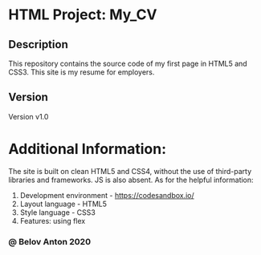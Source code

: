 # HTML Project: My_CV
## Description
This repository contains the source code of my first page in HTML5 and CSS3. This site is my resume for employers.
## Version
Version v1.0

# Additional Information:
The site is built on clean HTML5 and CSS4, without the use of third-party libraries and frameworks. JS is also absent.
As for the helpful information:
1. Development environment - https://codesandbox.io/
2. Layout language - HTML5
3. Style language - CSS3
4. Features: using flex

### @ Belov Anton 2020
